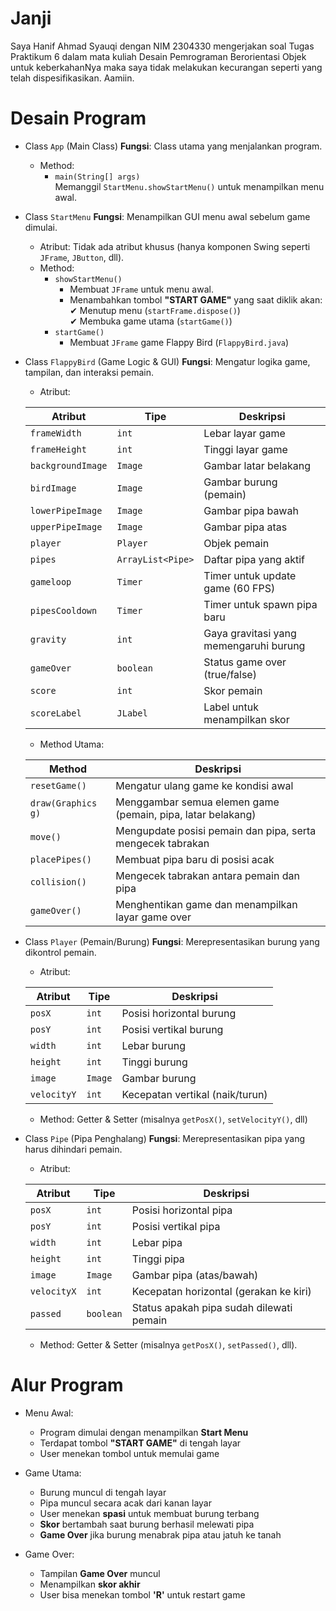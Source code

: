 # Janji

Saya Hanif Ahmad Syauqi dengan NIM 2304330 mengerjakan soal Tugas Praktikum 6 dalam mata kuliah Desain Pemrograman Berorientasi Objek untuk keberkahanNya maka saya tidak melakukan kecurangan seperti yang telah dispesifikasikan. Aamiin.

# Desain Program

- Class `App` (Main Class)
**Fungsi**: Class utama yang menjalankan program.
  - Method:
    - `main(String[] args)`  
      Memanggil `StartMenu.showStartMenu()` untuk menampilkan menu awal.
      
- Class `StartMenu`
**Fungsi**: Menampilkan GUI menu awal sebelum game dimulai.
  - Atribut:
    Tidak ada atribut khusus (hanya komponen Swing seperti `JFrame`, `JButton`, dll).
  - Method:
    - `showStartMenu()`  
      - Membuat `JFrame` untuk menu awal.  
      - Menambahkan tombol **"START GAME"** yang saat diklik akan:  
        ✔ Menutup menu (`startFrame.dispose()`)  
        ✔ Membuka game utama (`startGame()`)
    - `startGame()`  
      - Membuat `JFrame` game Flappy Bird (`FlappyBird.java`)

- Class `FlappyBird` (Game Logic & GUI)
**Fungsi**: Mengatur logika game, tampilan, dan interaksi pemain.
  - Atribut:
    
  | Atribut          | Tipe               | Deskripsi                                      |
  |------------------|--------------------|------------------------------------------------|
  | `frameWidth`     | `int`              | Lebar layar game                               |
  | `frameHeight`    | `int`              | Tinggi layar game                              |
  | `backgroundImage`| `Image`            | Gambar latar belakang                          |
  | `birdImage`      | `Image`            | Gambar burung (pemain)                         |
  | `lowerPipeImage` | `Image`            | Gambar pipa bawah                              |
  | `upperPipeImage` | `Image`            | Gambar pipa atas                               |
  | `player`         | `Player`           | Objek pemain                                   |
  | `pipes`          | `ArrayList<Pipe>`  | Daftar pipa yang aktif                         |
  | `gameloop`       | `Timer`            | Timer untuk update game (60 FPS)               |
  | `pipesCooldown`  | `Timer`            | Timer untuk spawn pipa baru                    |
  | `gravity`        | `int`              | Gaya gravitasi yang memengaruhi burung         |
  | `gameOver`       | `boolean`          | Status game over (true/false)                  |
  | `score`          | `int`              | Skor pemain                                    |
  | `scoreLabel`     | `JLabel`           | Label untuk menampilkan skor                   |

  - Method Utama:
  
  | Method         | Deskripsi                                                    |
  |----------------|---------------------------------------------------------------|
  | `resetGame()`  | Mengatur ulang game ke kondisi awal                           |
  | `draw(Graphics g)` | Menggambar semua elemen game (pemain, pipa, latar belakang) |
  | `move()`       | Mengupdate posisi pemain dan pipa, serta mengecek tabrakan    |
  | `placePipes()` | Membuat pipa baru di posisi acak                              |
  | `collision()`  | Mengecek tabrakan antara pemain dan pipa                      |
  | `gameOver()`   | Menghentikan game dan menampilkan layar game over            |

- Class `Player` (Pemain/Burung)
**Fungsi**: Merepresentasikan burung yang dikontrol pemain.
  - Atribut:

  | Atribut    | Tipe   | Deskripsi                          |
  |------------|--------|-------------------------------------|
  | `posX`     | `int`  | Posisi horizontal burung           |
  | `posY`     | `int`  | Posisi vertikal burung             |
  | `width`    | `int`  | Lebar burung                       |
  | `height`   | `int`  | Tinggi burung                      |
  | `image`    | `Image`| Gambar burung                      |
  | `velocityY`| `int`  | Kecepatan vertikal (naik/turun)    |

  - Method:
    Getter & Setter (misalnya `getPosX()`, `setVelocityY()`, dll)

- Class `Pipe` (Pipa Penghalang)
**Fungsi**: Merepresentasikan pipa yang harus dihindari pemain.
  - Atribut:

  | Atribut    | Tipe   | Deskripsi                                |
  |------------|--------|-------------------------------------------|
  | `posX`     | `int`  | Posisi horizontal pipa                   |
  | `posY`     | `int`  | Posisi vertikal pipa                     |
  | `width`    | `int`  | Lebar pipa                               |
  | `height`   | `int`  | Tinggi pipa                              |
  | `image`    | `Image`| Gambar pipa (atas/bawah)                 |
  | `velocityX`| `int`  | Kecepatan horizontal (gerakan ke kiri)   |
  | `passed`   | `boolean` | Status apakah pipa sudah dilewati pemain |

  - Method:
    Getter & Setter (misalnya `getPosX()`, `setPassed()`, dll).

# Alur Program
- Menu Awal:
  - Program dimulai dengan menampilkan **Start Menu**
  - Terdapat tombol **"START GAME"** di tengah layar
  - User menekan tombol untuk memulai game

- Game Utama:
  - Burung muncul di tengah layar
  - Pipa muncul secara acak dari kanan layar
  - User menekan **spasi** untuk membuat burung terbang
  - **Skor** bertambah saat burung berhasil melewati pipa
  - **Game Over** jika burung menabrak pipa atau jatuh ke tanah

- Game Over:
  - Tampilan **Game Over** muncul
  - Menampilkan **skor akhir**
  - User bisa menekan tombol **'R'** untuk restart game
